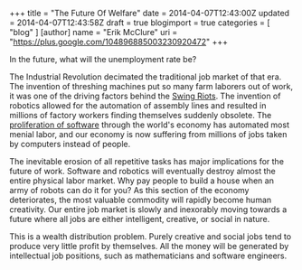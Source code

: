 +++
title = "The Future Of Welfare"
date = 2014-04-07T12:43:00Z
updated = 2014-04-07T12:43:58Z
draft = true
blogimport = true 
categories = [ "blog" ]
[author]
	name = "Erik McClure"
	uri = "https://plus.google.com/104896885003230920472"
+++

In the future, what will the unemployment rate be?

The Industrial Revolution decimated the traditional job market of that era. The invention of threshing machines put so many farm laborers out of work, it was one of the driving factors behind the [Swing Riots](http://en.wikipedia.org/wiki/Swing_Riots). The invention of robotics allowed for the automation of assembly lines and resulted in millions of factory workers finding themselves suddenly obsolete. The [proliferation of software](http://online.wsj.com/news/articles/SB10001424053111903480904576512250915629460) through the world's economy has automated most menial labor, and our economy is now suffering from millions of jobs taken by computers instead of people.

The inevitable erosion of all repetitive tasks has major implications for the future of work. Software and robotics will eventually destroy almost the entire physical labor market. Why pay people to build a house when an army of robots can do it for you? As this section of the economy deteriorates, the most valuable commodity will rapidly become human creativity. Our entire job market is slowly and inexorably moving towards a future where all jobs are either intelligent, creative, or social in nature.

This is a wealth distribution problem. Purely creative and social jobs tend to produce very little profit by themselves. All the money will be generated by intellectual job positions, such as mathematicians and software engineers.
